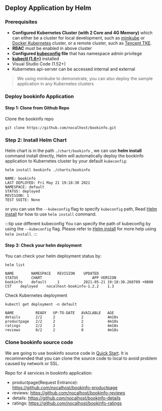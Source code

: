 
## Deploy Application by Helm

### Prerequisites

* **Configured Kubernetes Cluster (with 2 Core and 4G Memory)** which can either be a cluster for local development, such as [minikube](https://minikube.sigs.k8s.io/docs/start/) or [Docker Kubernetes](https://docs.docker.com/docker-for-mac/kubernetes/) cluster, or a remote cluster, such as [Tencent TKE](https://cloud.tencent.com/product/tke). 
* **RBAC** must be enabled in above cluster
* **Configured [kubeconfig](https://kubernetes.io/docs/tasks/access-application-cluster/configure-access-multiple-clusters/) file** that has namespace admin privilege
* **[kubectl (1.6+)](https://kubernetes.io/docs/home/)** installed
* Visual Studio Code (1.52+)
* Kubernetes api-server can be accessed internal and external

> We using minikube to demonstrate, you can also deploy the sample application in any Kubernetes clusters

### Deploy bookinfo Application

#### Step 1: Clone from Github Repo

Clone the bookinfo repo

```
git clone https://github.com/nocalhost/bookinfo.git
```

### Step 2: Install Helm Chart

Helm chart is in the path `./chart/bookinfo` , we can use **helm install** command install directly, Helm will automatically deploy the bookinfo application to Kubernetes cluster by your default `kubeconfig`: 

```
helm install bookinfo ./charts/bookinfo

NAME: bookinfo
LAST DEPLOYED: Fri May 21 19:18:30 2021
NAMESPACE: default
STATUS: deployed
REVISION: 1
TEST SUITE: None
```

or you can use the `--kubeconfig` flag to specify `kubeconfig` path, Read [Helm install](https://helm.sh/docs/helm/helm_install/) for how to use `helm install` command.

:::tip use different kubeconfig
You can specify the path of kubeconfig by using the `--kubeconfig` flag. Please refer to [Helm install](https://helm.sh/docs/helm/helm_install/) for more help using `helm install`.
:::

#### Step 3:  Check your helm deployment

You can check your helm deployment status by:

```
helm list

NAME    	NAMESPACE	REVISION	UPDATED                             	STATUS  	CHART                   	APP VERSION
bookinfo	default  	1       	2021-05-21 19:18:30.268709 +0800 CST	deployed	nocalhost-bookinfo-1.2.2	1.3        
```

Check Kubernetes deployment

```
kubectl get deployment -n default    

NAME          READY   UP-TO-DATE   AVAILABLE   AGE
details       2/2     2            2           4m18s
productpage   2/2     2            2           4m18s
ratings       2/2     2            2           4m18s
reviews       0/2     2            0           4m18s
```

### Clone bookinfo source code

We are going to use bookinfo source code in [Quick Start](https://nocalhost.dev/getting-started/). It is recommended that you can clone the source code to local to avoid problem caused by network or SSL.

Repo for 4 services in bookinfo application:

- productpage(Request Entrance): https://github.com/nocalhost/bookinfo-productpage
- reviews: https://github.com/nocalhost/bookinfo-reviews
- details: https://github.com/nocalhost/bookinfo-details
- ratings: https://github.com/nocalhost/bookinfo-ratings

